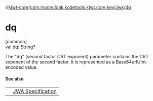 //[kjwt-core](../../../index.md)/[com.mooncloak.kodetools.kjwt.core.key](../index.md)/[Jwk](index.md)/[dq](dq.md)

# dq

[common]\
val [dq](dq.md): [String](https://kotlinlang.org/api/latest/jvm/stdlib/kotlin/-string/index.html)?

The &quot;dq&quot; (second factor CRT exponent) parameter contains the CRT exponent of the second factor. It is represented as a Base64urlUInt-encoded value.

#### See also

| | |
|---|---|
|  | [JWA Specification](https://www.rfc-editor.org/rfc/rfc7518.html#section-6.3.2.5) |
